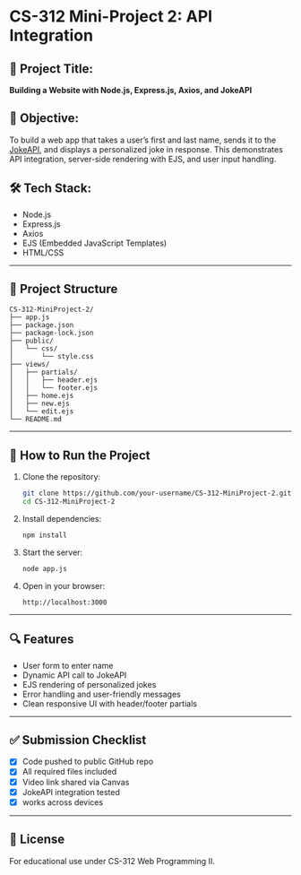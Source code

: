 # CS-312 Mini-Project 2: API Integration

## 📌 Project Title:
**Building a Website with Node.js, Express.js, Axios, and JokeAPI**

## 🎯 Objective:
To build a web app that takes a user’s first and last name, sends it to the [JokeAPI](https://jokeapi.dev/), and displays a personalized joke in response. This demonstrates API integration, server-side rendering with EJS, and user input handling.

## 🛠 Tech Stack:
- Node.js
- Express.js
- Axios
- EJS (Embedded JavaScript Templates)
- HTML/CSS

---

## 📂 Project Structure
```
CS-312-MiniProject-2/
├── app.js
├── package.json
├── package-lock.json
├── public/
│   └── css/
│       └── style.css
├── views/
│   ├── partials/
│   │   ├── header.ejs
│   │   └── footer.ejs
│   ├── home.ejs
│   ├── new.ejs
│   └── edit.ejs
└── README.md
```

---

## 🚀 How to Run the Project

1. Clone the repository:
   ```bash
   git clone https://github.com/your-username/CS-312-MiniProject-2.git
   cd CS-312-MiniProject-2
   ```

2. Install dependencies:
   ```bash
   npm install
   ```

3. Start the server:
   ```bash
   node app.js
   ```

4. Open in your browser:
   ```
   http://localhost:3000
   ```

---

## 🔍 Features
- User form to enter name
- Dynamic API call to JokeAPI
- EJS rendering of personalized jokes
- Error handling and user-friendly messages
- Clean responsive UI with header/footer partials

---

## ✅ Submission Checklist
- [x] Code pushed to public GitHub repo
- [x] All required files included
- [x] Video link shared via Canvas
- [x] JokeAPI integration tested
- [x] works across devices

---

## 📜 License
For educational use under CS-312 Web Programming II.
